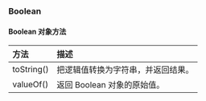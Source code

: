 ### Boolean

#### Boolean 对象方法

| 方法 | 描述 |
| :--- | :--- |
| toString\(\) | 把逻辑值转换为字符串，并返回结果。 |
| valueOf\(\) | 返回 Boolean 对象的原始值。 |



